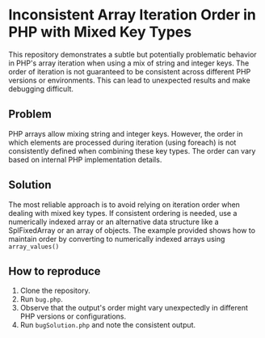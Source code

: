 # Inconsistent Array Iteration Order in PHP with Mixed Key Types

This repository demonstrates a subtle but potentially problematic behavior in PHP's array iteration when using a mix of string and integer keys. The order of iteration is not guaranteed to be consistent across different PHP versions or environments. This can lead to unexpected results and make debugging difficult.

## Problem
PHP arrays allow mixing string and integer keys.  However, the order in which elements are processed during iteration (using foreach) is not consistently defined when combining these key types. The order can vary based on internal PHP implementation details.

## Solution
The most reliable approach is to avoid relying on iteration order when dealing with mixed key types. If consistent ordering is needed, use a numerically indexed array or an alternative data structure like a SplFixedArray or an array of objects.  The example provided shows how to maintain order by converting to numerically indexed arrays using `array_values()`

## How to reproduce
1. Clone the repository.
2. Run `bug.php`.
3. Observe that the output's order might vary unexpectedly in different PHP versions or configurations.
4. Run `bugSolution.php` and note the consistent output.
